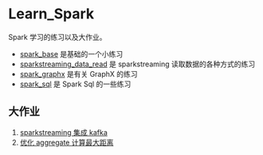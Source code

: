 # Learn_Spark

Spark 学习的练习以及大作业。

- [spark_base](https://gitee.com/lightfall/Learn_Spark/tree/master/spark_base) 是基础的一个小练习
- [sparkstreaming_data_read](https://gitee.com/lightfall/Learn_Spark/tree/master/sparkstreaming_data_read) 是 sparkstreaming 读取数据的各种方式的练习
- [spark_graphx](https://gitee.com/lightfall/Learn_Spark/tree/master/spark_graphx) 是有关 GraphX 的练习
- [spark_sql](https://gitee.com/lightfall/Learn_Spark/tree/master/spark_sql) 是 Spark Sql 的一些练习


## 大作业

1. [sparkstreaming 集成 kafka](https://gitee.com/lightfall/Learn_Spark/blob/master/sparkstreaming_data_read/src/main/scala/com/lightfall/Apps/ReadWithKafka.scala)
2. [优化 aggregate 计算最大距离](https://gitee.com/lightfall/Learn_Spark/blob/master/spark_graphx/src/main/scala/com/lightfall/graphx/Apps/exec6_aggregate_operators_2.scala)
